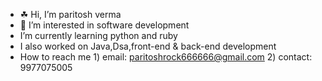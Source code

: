 - ☘ Hi, I’m paritosh verma
-  I’m interested in software development
-  I’m currently learning python and ruby
-  I also worked on Java,Dsa,front-end & back-end development
-  How to reach me 1) email: paritoshrock666666@gmail.com 2) contact: 9977075005

<!---
Rockposedon/Rockposedon is a ✨ special ✨ repository because its `README.md` (this file) appears on your GitHub profile.
You can click the Preview link to take a look at your changes.
--->
